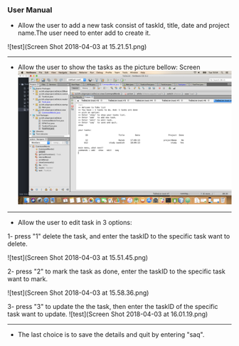 ### User Manual
- Allow the user to add a new task consist of taskId, title, date and project name.The user need to enter add to create it.

![test](Screen Shot 2018-04-03 at 15.21.51.png)

----------------------------------

- Allow the user to show the tasks as the picture bellow:
Screen
![test](https://github.com/abdullahjameel/ToDoList/blob/toDoBranch/user%20manual/Screen%20Shot%202018-04-03%20at%2015.54.26.png)
----------------------------------
- Allow the user to edit task in 3 options:

1- press "1" delete the task, and enter the taskID to the specific task want to delete.

![test](Screen Shot 2018-04-03 at 15.51.45.png)


2- press "2" to mark the task as done, enter the taskID to the specific task want to mark.

![test](Screen Shot 2018-04-03 at 15.58.36.png)


3- press "3" to update the the task, then enter the taskID of the specific task want to update.
![test](Screen Shot 2018-04-03 at 16.01.19.png)



-------------------------------------

- The last choice is to save the details and quit by entering "saq".
